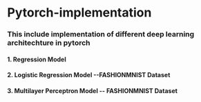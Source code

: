 # Pytorch-implementation
### This include implementation of different deep learning architechture in pytorch
#### 1. Regression Model
#### 2. Logistic Regression Model --FASHIONMNIST Dataset
#### 3. Multilayer Perceptron Model -- FASHIONMNIST Dataset
